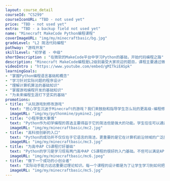 ```yaml
---
layout: course_detail
courseId: "CS299"
courseIconURL: "TBD - not used yet"
price: "TBD - not used yet"
extra: "TBD - a backup field not used yet"
name: "Minecraft MakeCode Python编程课程"
coverImageURL: "img/my/minecraftbasic/bg.jpg"
gradeLevel: "L2 简洁代码编程"
pathway: "游戏开发"
skillLevel: "初学者 - 中级"
shortDescription : "在微软的MakeCode平台中学习Python的基础，开始代码编程之路"
description: "Minecraft MakeCode编程是L2级别最受大家欢迎的题目，课程主要通过微软的MakeCode开发平台，学习如何通过Python简洁代码编程，进行Minecraft游戏的开发与制作。同学可以通过编程动手实现自己在Minecraft游戏里面所没有的功能和想法，为开发发布自己的游戏创造了无限的可能。"
videoIntro : "https://www.youtube.com/embed/gMITkiEASpk"
learningGoals:
- "掌握Python编程语言基础和概念"
- "学习针对实际问题的程序设计"
- "理解计算机算法的基础知识"
- "掌握游戏编程开发的基础知识"
- "为未来编程生涯打下坚实的基础"
promotions:
- title: "从玩游戏到修改游戏"
  text: "担心学生沉迷于Minecraft的游戏？我们来鼓励和指导学生怎么玩的更高级-编程修改你自己的游戏。Python和Minecraft的结合可以真正让学生学习到编程但是却忘记掉自己是在学习。"
  imageURL: "img/my/pythonmine/pymine2.jpg"
- title: "小程序做大事情"
  text: "Python作为初学编程的首选主要得益于它的简洁但是强大的功能。学生往往可以通过简短的代码来迅速实现复杂的功能。"
  imageURL: "img/my/minecraftbasic/mc2.jpg"
- title: "高科技创新的入口"
  text: "Python的成功并不仅仅在于它语言的简洁，更重要的是它在计算机前沿领域的广泛应用。人工智能、机器学习、语音识别、自动驾驶，你都能看到Python在其中起到的关键作用。"
  imageURL: "img/my/minecraftbasic/mc3.jpg"
- title: "为高中AP CS课程打好基础"
  text: "Python的学习是学习现有两门高中AP CS课程的很好的入门基础。不但可以满足AP CS Principle的直接要求，而且还可以帮助学生更顺利地过度到AP CS A要求的Java编程语言。"
  imageURL: "img/my/minecraftbasic/mc6.jpeg"
- title: "做下一个成功的小创业者"
  text: "实际动手能力远远重要过理论知识。每一个课程的设计都是为了让学生学习到如何把自己对于游戏的一个想法通过努力变为现实。年轻的小小创业家就是在这样的挑战中产生的。"
  imageURL: "img/my/minecraftbasic/mc5.jpg"
---
```

